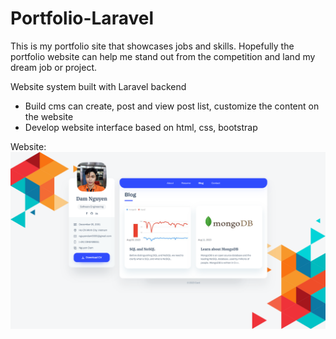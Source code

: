 # Portfolio-Laravel
This is my portfolio site that showcases jobs and skills. Hopefully the portfolio website can help me stand out from the competition and land my dream job or project.

Website system built with Laravel backend
* Build cms can create, post and view post list, customize the content on the website
* Develop website interface based on html, css, bootstrap
  
Website: 
![alt text](Untitled.png "Logo Title Text 1")
